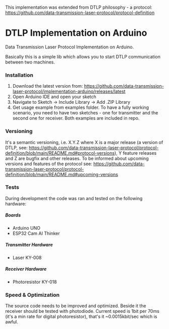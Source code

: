 This implementation was extended from DTLP philosophy - a protocol:
https://github.com/data-transmission-laser-protocol/protocol-definition

# DTLP Implementation on Arduino
Data Transmission Laser Protocol Implementation on Arduino.

Basically this is a simple lib which allows you to start DTLP communication between two machines.

### Installation
1. Download the latest version from: https://github.com/data-transmission-laser-protocol/implementation-arduino/releases/latest
2. Open Arduino IDE and open your sketch
3. Navigate to Sketch -> Include Library -> Add .ZIP Library
4. Get usage example from examples folder. To have a fully working scenario, you need to have two sketches - one for transmitter and the second one for receiver. Both examples are included in repo.

### Versioning
It's a semantic versioning, i.e. X.Y.Z where X is a major release (a version of DTLP, see: https://github.com/data-transmission-laser-protocol/protocol-definition/blob/main/README.md#protocol-versions), Y feature releases and Z are bugfix and other releases.
To be informed about upcoming versions and features of the protocol see: https://github.com/data-transmission-laser-protocol/protocol-definition/blob/main/README.md#upcoming-versions

### Tests 
During development the code was ran and tested on the following hardware:
##### Boards
- Arduino UNO
- ESP32 Cam AI Thinker

##### Transmitter Hardware
- Laser KY-008

##### Receiver Hardware
- Photoresistor KY-018

### Speed & Optimization
The source code needs to be improved and optimized. Beside it the receiver should be tested with photodiode. Current speed is 1bit per 70ms (it's a min rate for digital photoresistor), that's it ~0.0015kbit/sec which is awful.
